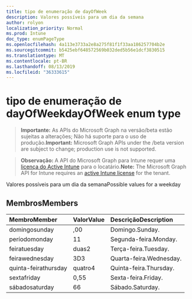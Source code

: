 ```yaml
---
title: tipo de enumeração de dayOfWeek
description: Valores possíveis para um dia da semana
author: rolyon
localization_priority: Normal
ms.prod: Intune
doc_type: enumPageType
ms.openlocfilehash: 4a113e3733a2e8a275f81f1f33aa186257704b2e
ms.sourcegitcommit: b5425ebf648572569b032ded5b56e1dcf3830515
ms.translationtype: MT
ms.contentlocale: pt-BR
ms.lasthandoff: 08/13/2019
ms.locfileid: "36333615"
---
```

# <a name="dayofweek-enum-type"></a><span data-ttu-id="26927-103">tipo de enumeração de dayOfWeek</span><span class="sxs-lookup"><span data-stu-id="26927-103">dayOfWeek enum type</span></span>

> <span data-ttu-id="26927-104">**Importante:** As APIs do Microsoft Graph na versão/beta estão sujeitas a alterações; Não há suporte para o uso de produção.</span><span class="sxs-lookup"><span data-stu-id="26927-104">**Important:** Microsoft Graph APIs under the /beta version are subject to change; production use is not supported.</span></span>

> <span data-ttu-id="26927-105">**Observação:** A API do Microsoft Graph para Intune requer uma [licença do Active Intune](https://go.microsoft.com/fwlink/?linkid=839381) para o locatário.</span><span class="sxs-lookup"><span data-stu-id="26927-105">**Note:** The Microsoft Graph API for Intune requires an [active Intune license](https://go.microsoft.com/fwlink/?linkid=839381) for the tenant.</span></span>

<span data-ttu-id="26927-106">Valores possíveis para um dia da semana</span><span class="sxs-lookup"><span data-stu-id="26927-106">Possible values for a weekday</span></span>

## <a name="members"></a><span data-ttu-id="26927-107">Membros</span><span class="sxs-lookup"><span data-stu-id="26927-107">Members</span></span>
|<span data-ttu-id="26927-108">Membro</span><span class="sxs-lookup"><span data-stu-id="26927-108">Member</span></span>|<span data-ttu-id="26927-109">Valor</span><span class="sxs-lookup"><span data-stu-id="26927-109">Value</span></span>|<span data-ttu-id="26927-110">Descrição</span><span class="sxs-lookup"><span data-stu-id="26927-110">Description</span></span>|
|:---|:---|:---|
|<span data-ttu-id="26927-111">domingo</span><span class="sxs-lookup"><span data-stu-id="26927-111">sunday</span></span>|<span data-ttu-id="26927-112">,0</span><span class="sxs-lookup"><span data-stu-id="26927-112">0</span></span>|<span data-ttu-id="26927-113">Domingo.</span><span class="sxs-lookup"><span data-stu-id="26927-113">Sunday.</span></span>|
|<span data-ttu-id="26927-114">período</span><span class="sxs-lookup"><span data-stu-id="26927-114">monday</span></span>|<span data-ttu-id="26927-115">1</span><span class="sxs-lookup"><span data-stu-id="26927-115">1</span></span>|<span data-ttu-id="26927-116">Segunda-feira.</span><span class="sxs-lookup"><span data-stu-id="26927-116">Monday.</span></span>|
|<span data-ttu-id="26927-117">feira</span><span class="sxs-lookup"><span data-stu-id="26927-117">tuesday</span></span>|<span data-ttu-id="26927-118">duas</span><span class="sxs-lookup"><span data-stu-id="26927-118">2</span></span>|<span data-ttu-id="26927-119">Terça-feira.</span><span class="sxs-lookup"><span data-stu-id="26927-119">Tuesday.</span></span>|
|<span data-ttu-id="26927-120">feira</span><span class="sxs-lookup"><span data-stu-id="26927-120">wednesday</span></span>|<span data-ttu-id="26927-121">3D</span><span class="sxs-lookup"><span data-stu-id="26927-121">3</span></span>|<span data-ttu-id="26927-122">Quarta-feira.</span><span class="sxs-lookup"><span data-stu-id="26927-122">Wednesday.</span></span>|
|<span data-ttu-id="26927-123">quinta-feira</span><span class="sxs-lookup"><span data-stu-id="26927-123">thursday</span></span>|<span data-ttu-id="26927-124">quatro</span><span class="sxs-lookup"><span data-stu-id="26927-124">4</span></span>|<span data-ttu-id="26927-125">Quinta-feira.</span><span class="sxs-lookup"><span data-stu-id="26927-125">Thursday.</span></span>|
|<span data-ttu-id="26927-126">sexta</span><span class="sxs-lookup"><span data-stu-id="26927-126">friday</span></span>|<span data-ttu-id="26927-127">0,5</span><span class="sxs-lookup"><span data-stu-id="26927-127">5</span></span>|<span data-ttu-id="26927-128">Sexta-feira.</span><span class="sxs-lookup"><span data-stu-id="26927-128">Friday.</span></span>|
|<span data-ttu-id="26927-129">sábado</span><span class="sxs-lookup"><span data-stu-id="26927-129">saturday</span></span>|<span data-ttu-id="26927-130">6</span><span class="sxs-lookup"><span data-stu-id="26927-130">6</span></span>|<span data-ttu-id="26927-131">Sábado.</span><span class="sxs-lookup"><span data-stu-id="26927-131">Saturday.</span></span>|



